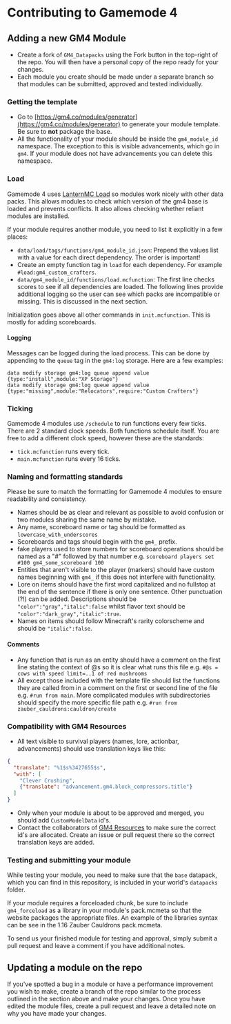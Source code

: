 Contributing to Gamemode 4
==========================

## Adding a new GM4 Module
- Create a fork of `GM4_Datapacks` using the Fork button in the top-right of the repo. You will then have a personal copy of the repo ready for your changes.
- Each module you create should be made under a separate branch so that modules can be submitted, approved and tested individually.

### Getting the template
- Go to [https://gm4.co/modules/generator](https://gm4.co/modules/generator) to generate your module template. Be sure to **not** package the base.
- All the functionality of your module should be inside the `gm4_module_id` namespace. The exception to this is visible advancements, which go in `gm4`. If your module does not have advancements you can delete this namespace.

### Load
Gamemode 4 uses [LanternMC Load](https://github.com/LanternMC/Load) so modules work nicely with other data packs. This allows modules to check which version of the gm4 base is loaded and prevents conflicts. It also allows checking whether reliant modules are installed.

If your module requires another module, you need to list it explicitly in a few places:
- `data/load/tags/functions/gm4_module_id.json`: Prepend the values list with a value for each direct dependency. The order is important!
- Create an empty function tag in `load` for each dependency. For example `#load:gm4_custom_crafters`.
- `data/gm4_module_id/functions/load.mcfunction`: The first line checks scores to see if all dependencies are loaded. The following lines provide additional logging so the user can see which packs are incompatible or missing. This is discussed in the next section.

Initialization goes above all other commands in `init.mcfunction`. This is mostly for adding scoreboards.

#### Logging
Messages can be logged during the load process. This can be done by appending to the `queue` tag in the `gm4:log` storage. Here are a few examples:
```mcfunction
data modify storage gm4:log queue append value {type:"install",module:"XP Storage"}
data modify storage gm4:log queue append value {type:"missing",module:"Relocators",require:"Custom Crafters"}
```

### Ticking
Gamemode 4 modules use `/schedule` to run functions every few ticks. There are 2 standard clock speeds. Both functions schedule itself. You are free to add a different clock speed, however these are the standards:
- `tick.mcfunction` runs every tick.
- `main.mcfunction` runs every 16 ticks.

### Naming and formatting standards
Please be sure to match the formatting for Gamemode 4 modules to ensure readability and consistency.

- Names should be as clear and relevant as possible to avoid confusion or two modules sharing the same name by mistake.
- Any name, scoreboard name or tag should be formatted as `lowercase_with_underscores`
- Scoreboards and tags should begin with the `gm4_` prefix.
- fake players used to store numbers for scoreboard operations should be named as a "#" followed by that number e.g. `scoreboard players set #100 gm4_some_scoreboard 100`
- Entities that aren't visible to the player (markers) should have custom names beginning with `gm4_` if this does not interfere with functionality.
- Lore on items should have the first word capitalized and no fullstop at the end of the sentence if there is only one sentence. Other punctuation (?!) can be added. Descriptions should be `"color":"gray","italic":false` whilst flavor text should be `"color":"dark_gray","italic":true`.
- Names on items should follow Minecraft's rarity colorscheme and should be `"italic":false`.

#### Comments
- Any function that is run as an entity should have a comment on the first line stating the context of @s so it is clear what runs this file e.g. `#@s = cows with speed limit=..1 of red mushrooms`
- All except those included with the template file should list the functions they are called from in a comment on the first or second line of the file e.g. `#run from main`. More complicated modules with subdirectories should specify the more specific file path e.g. `#run from zauber_cauldrons:cauldron/create`

### Compatibility with GM4 Resources
- All text visible to survival players (names, lore, actionbar, advancements) should use translation keys like this:
```json
{
  "translate": "%1$s%3427655$s",
  "with": [
    "Clever Crushing",
    {"translate": "advancement.gm4.block_compressors.title"}
  ]
}
```
- Only when your module is about to be approved and merged, you should add `CustomModelData` id's.
- Contact the collaborators of [GM4 Resources](https://github.com/Gamemode4Dev/GM4_Resources) to make sure the correct id's are allocated. Create an issue or pull request there so the correct translation keys are added.

### Testing and submitting your module
While testing your module, you need to make sure that the `base` datapack, which you can find in this repository, is included in your world's `datapacks` folder.

If your module requires a forceloaded chunk, be sure to include `gm4_forceload` as a library in your module's pack.mcmeta so that the website packages the appropriate files. An example of the libraries syntax can be see in the 1.16 Zauber Cauldrons pack.mcmeta.

To send us your finished module for testing and approval, simply submit a pull request and leave a comment if you have additional notes.

## Updating a module on the repo
If you've spotted a bug in a module or have a performance improvement you wish to make, create a branch of the repo similar to the process outlined in the section above and make your changes. Once you have edited the module files, create a pull request and leave a detailed note on why you have made your changes.
